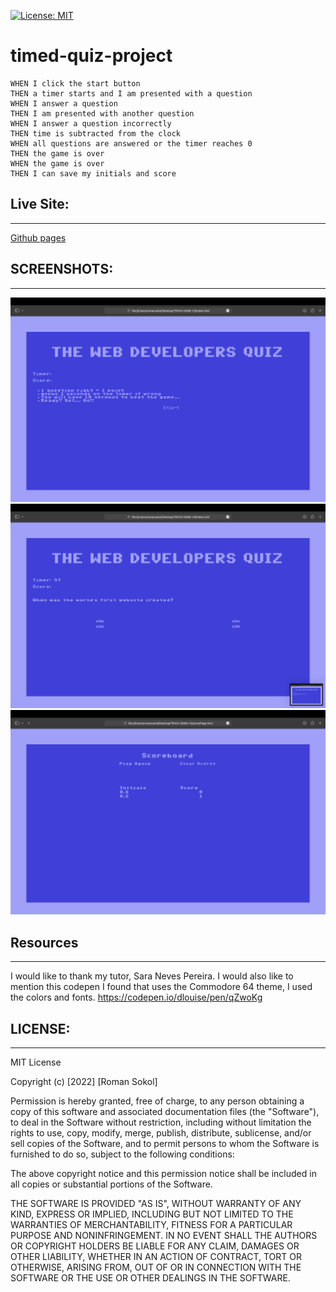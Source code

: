 [![License: MIT](https://img.shields.io/badge/License-MIT-yellow.svg)](https://opensource.org/licenses/MIT)
# timed-quiz-project
```
WHEN I click the start button
THEN a timer starts and I am presented with a question
WHEN I answer a question
THEN I am presented with another question
WHEN I answer a question incorrectly
THEN time is subtracted from the clock
WHEN all questions are answered or the timer reaches 0
THEN the game is over
WHEN the game is over
THEN I can save my initials and score
```


## Live Site:
--- 
[Github pages](https://sokolroman.github.io/TIMED-QUIZ-PROJECT/index.html)

## SCREENSHOTS:
---
<img src="assets/images/Screen Shot 2022-08-18 at 12.46.21.png" alt="Screenshot of quiz 1">
<img src="assets/images/Screen Shot 2022-08-18 at 12.46.24.png" alt="Screenshot of quiz 2">
<img src="assets/images/Screen Shot 2022-08-18 at 12.46.33.png" alt="Screenshot of quiz 3">

## Resources 
---
I would like to thank my tutor, Sara Neves Pereira.
I would also like to mention this codepen I found that uses the Commodore 64 theme, I used the colors and fonts. 
https://codepen.io/dlouise/pen/qZwoKg

## LICENSE:
--- 
MIT License

Copyright (c) [2022] [Roman Sokol]

Permission is hereby granted, free of charge, to any person obtaining a copy of this software and associated documentation files (the "Software"), to deal in the Software without restriction, including without limitation the rights to use, copy, modify, merge, publish, distribute, sublicense, and/or sell copies of the Software, and to permit persons to whom the Software is furnished to do so, subject to the following conditions:

The above copyright notice and this permission notice shall be included in all copies or substantial portions of the Software.

THE SOFTWARE IS PROVIDED "AS IS", WITHOUT WARRANTY OF ANY KIND, EXPRESS OR IMPLIED, INCLUDING BUT NOT LIMITED TO THE WARRANTIES OF MERCHANTABILITY, FITNESS FOR A PARTICULAR PURPOSE AND NONINFRINGEMENT. IN NO EVENT SHALL THE AUTHORS OR COPYRIGHT HOLDERS BE LIABLE FOR ANY CLAIM, DAMAGES OR OTHER LIABILITY, WHETHER IN AN ACTION OF CONTRACT, TORT OR OTHERWISE, ARISING FROM, OUT OF OR IN CONNECTION WITH THE SOFTWARE OR THE USE OR OTHER DEALINGS IN THE SOFTWARE.
